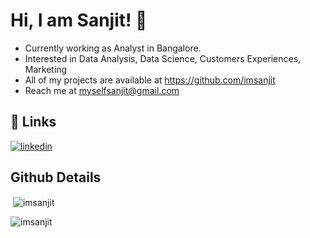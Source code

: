 
# Hi, I am Sanjit! 👋

- Currently working as Analyst in Bangalore.
- Interested in Data Analysis, Data Science, Customers Experiences, Marketing
- All of my projects are available at https://github.com/imsanjit
- Reach me at myselfsanjit@gmail.com



## 🔗 Links

[![linkedin](https://img.shields.io/badge/linkedin-0A66C2?style=for-the-badge&logo=linkedin&logoColor=white)](https://www.linkedin.com/in/me-sanjit-kumar/)




## Github Details

<p>&nbsp;<img align="center" src="https://github-readme-stats.vercel.app/api?username=imsanjit&show_icons=true&locale=en" alt="imsanjit" /></p>

<p><img align="center" src="https://github-readme-streak-stats.herokuapp.com/?user=imsanjit&" alt="imsanjit" /></p>


